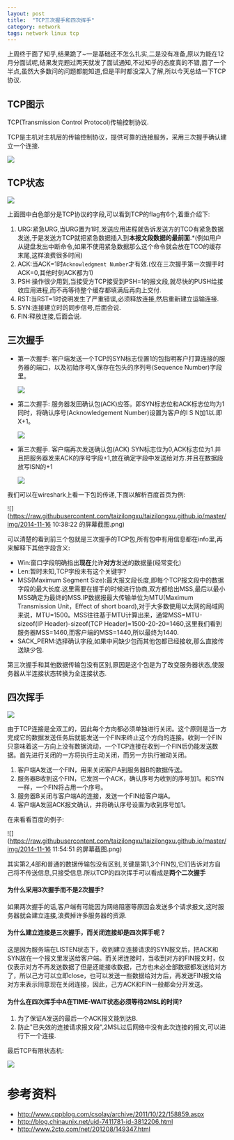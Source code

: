 ```yaml
---
layout: post
title:  "TCP三次握手和四次挥手"
category: network
tags: network linux tcp
---
```


上周终于面了知乎,结果跪了~一是基础还不怎么扎实,二是没有准备,原以为能在12月分面试呢,结果发完题过两天就发了面试通知,不过知乎的态度真的不错,面了一个半点,虽然大多数问的问题都能知道,但是平时都没深入了解,所以今天总结一下TCP协议.

## TCP图示

TCP(Transmission Control Protocol)传输控制协议.

TCP是主机对主机层的传输控制协议，提供可靠的连接服务，采用三次握手确认建立一个连接.

![](https://raw.githubusercontent.com/taizilongxu/taizilongxu.github.io/master/img/ae52f886642e0019fa0973268eeb08b4.jpg)


## TCP状态

![](https://raw.githubusercontent.com/taizilongxu/taizilongxu.github.io/master/img/375102e721925d18e6ac4e994a5ace8f.gif)

上面图中白色部分是TCP协议的字段,可以看到TCP的flag有6个,着重介绍下:

1. URG:紧急URG,当URG置为1时,发送应用进程就告诉发送方的TCO有紧急数据发送,于是发送方TCP就把紧急数据插入到**本报文段数据的最前面**.*(例如用户从键盘发出中断命令,如果不使用紧急数据那么这个命令就会放在TCO的缓存末尾,这样浪费很多时间)
2. ACK:当ACK=1时`Acknowledgment Number`才有效.(仅在三次握手第一次握手时ACK=0,其他时刻ACK都为1)
3. PSH:操作很少用到,当接受方TCP接受到PSH=1的报文段,就尽快的PUSH给接收应用进程,而不再等待整个缓存都填满后再向上交付.
4. RST:当RST=1时说明发生了严重错误,必须释放连接,然后重新建立运输连接.
5. SYN:连接建立时的同步信号,后面会说.
6. FIN:释放连接,后面会说.

## 三次握手

* 第一次握手:
	客户端发送一个TCP的SYN标志位置1的包指明客户打算连接的服务器的端口，以及初始序号X,保存在包头的序列号(Sequence Number)字段里。
    
    ![](https://raw.githubusercontent.com/taizilongxu/taizilongxu.github.io/master/img/100327002911.png)

* 第二次握手:
	服务器发回确认包(ACK)应答。即SYN标志位和ACK标志位均为1同时，将确认序号(Acknowledgement Number)设置为客户的I S N加1以.即X+1。
    
    ![](https://raw.githubusercontent.com/taizilongxu/taizilongxu.github.io/master/img/100327003054.png)

* 第三次握手.
    客户端再次发送确认包(ACK) SYN标志位为0,ACK标志位为1.并且把服务器发来ACK的序号字段+1,放在确定字段中发送给对方.并且在数据段放写ISN的+1
    
    ![](https://raw.githubusercontent.com/taizilongxu/taizilongxu.github.io/master/img/100327003214.png)


我们可以在wireshark上看一下包的传递,下面以解析百度首页为例:

![](https://raw.githubusercontent.com/taizilongxu/taizilongxu.github.io/master/img/2014-11-16 10:38:22 的屏幕截图.png)

可以清楚的看到前三个包就是三次握手的TCP包,所有包中有用信息都在info里,再来解释下其他字段含义:

* Win:窗口字段明确指出**现在**允许**对方**发送的数据量(经常变化)
* Len:暂时未知,TCP字段未有这个关键字?
* MSS(Maximum Segment Size):最大报文段长度,即每个TCP报文段中的数据字段的最大长度.这里需要在握手的时候进行协商,双方都给出MSS,最后以最小MSS确定为最终的MSS.IP数据报最大传输单位为MTU(Maximum Transmission Unit，Effect of short board),对于大多数使用以太网的局域网来说，MTU=1500。MSS往往基于MTU计算出来，通常MSS=MTU-sizeof(IP Header)-sizeof(TCP Header)=1500-20-20=1460,这里我们看到服务器MSS=1460,而客户端的MSS=1440,所以最终为1440.
* SACK_PERM:选择确认字段,如果中间缺少包而其他包都已经接收,那么直接传送缺少包.

第三次握手和其他数据传输包没有区别,原因是这个包是为了改变服务器状态,使服务器从半连接状态转换为全连接状态.

## 四次挥手

![](https://raw.githubusercontent.com/taizilongxu/taizilongxu.github.io/master/img/u=220219588,1869709485&fm=23&gp=0.jpg)

由于TCP连接是全双工的，因此每个方向都必须单独进行关闭。这个原则是当一方完成它的数据发送任务后就能发送一个FIN来终止这个方向的连接。收到一个FIN只意味着这一方向上没有数据流动，一个TCP连接在收到一个FIN后仍能发送数据。首先进行关闭的一方将执行主动关闭，而另一方执行被动关闭。

1. 客户端A发送一个FIN，用来关闭客户A到服务器B的数据传送。
2. 服务器B收到这个FIN，它发回一个ACK，确认序号为收到的序号加1。和SYN一样，一个FIN将占用一个序号。
3. 服务器B关闭与客户端A的连接，发送一个FIN给客户端A。
4. 客户端A发回ACK报文确认，并将确认序号设置为收到序号加1。

在来看看百度的例子:

![](https://raw.githubusercontent.com/taizilongxu/taizilongxu.github.io/master/img/2014-11-16 11:54:51 的屏幕截图.png)

其实第2,4部和普通的数据传输包没有区别,关键是第1,3个FIN包,它们告诉对方自己将不传送信息,只接受信息.所以TCP的四次挥手可以看成是**两个二次握手**

#### 为什么采用3次握手而不是2次握手?

如果两次握手的话,客户端有可能因为网络阻塞等原因会发送多个请求报文,这时服务器就会建立连接,浪费掉许多服务器的资源.

#### 为什么建立连接是三次握手，而关闭连接却是四次挥手呢？

这是因为服务端在LISTEN状态下，收到建立连接请求的SYN报文后，把ACK和SYN放在一个报文里发送给客户端。而关闭连接时，当收到对方的FIN报文时，仅仅表示对方不再发送数据了但是还能接收数据，己方也未必全部数据都发送给对方了，所以己方可以立即close，也可以发送一些数据给对方后，再发送FIN报文给对方来表示同意现在关闭连接，因此，己方ACK和FIN一般都会分开发送。

#### 为什么在四次挥手中A在TIME-WAIT状态必须等待2MSL的时间?

1. 为了保证A发送的最后一个ACK报文能到达B.
2. 防止"已失效的连接请求报文段",2MSL过后网络中没有此次连接的报文,可以进行下一个连接.


最后TCP有限状态机:

![](https://raw.githubusercontent.com/taizilongxu/taizilongxu.github.io/master/img/39b9724c51eec0a4380d0ca5e44cb227.png)


# 参考资料

* http://www.cppblog.com/csolay/archive/2011/10/22/158859.aspx
* http://blog.chinaunix.net/uid-7411781-id-3812206.html
* http://www.2cto.com/net/201208/149347.html








































